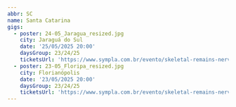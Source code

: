 ```yaml
---
abbr: SC
name: Santa Catarina
gigs:
  - poster: 24-05_Jaragua_resized.jpg
    city: Jaraguá do Sul
    date: '25/05/2025 20:00'
    daysGroup: 23/24/25
    ticketsUrl: 'https://www.sympla.com.br/evento/skeletal-remains-nervochaos-orthostat-frade-negro/2905649'
  - poster: 23-05_Floripa_resized.jpg
    city: Florianópolis
    date: '23/05/2025 20:00'
    daysGroup: 23/24/25
    ticketsUrl: 'https://www.sympla.com.br/evento/skeletal-remains-nervochaos-oath-of-persistence/2903109' 
---
```


